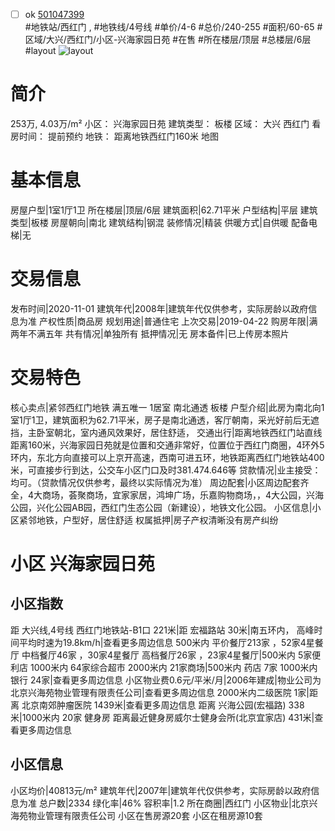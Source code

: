 - [ ] ok [501047399](https://bj.5i5j.com/ershoufang/501047399.html)  
 #地铁站/西红门 ,  #地铁线/4号线
#单价/4-6 #总价/240-255 #面积/60-65   #区域/大兴/西红门/小区-兴海家园日苑 #在售 #所在楼层/顶层 #总楼层/6层 #layout 
![layout](http://image2a.5i5j.com/bdir/layout/414cb18e2d5949d8966247613e8cb0d2.jpg_P5.jpg) 
# 简介 
 253万,  4.03万/m² 
小区： 兴海家园日苑
建筑类型： 板楼
区域： 大兴 西红门
看房时间： 提前预约
地铁： 距离地铁西红门160米 地图
# 基本信息 
 房屋户型|1室1厅1卫
所在楼层|顶层/6层
建筑面积|62.71平米
户型结构|平层
建筑类型|板楼
房屋朝向|南北
建筑结构|钢混
装修情况|精装
供暖方式|自供暖
配备电梯|无
# 交易信息 
 发布时间|2020-11-01
建筑年代|2008年|建筑年代仅供参考，实际房龄以政府信息为准
产权性质|商品房
规划用途|普通住宅
上次交易|2019-04-22
购房年限|满两年不满五年
共有情况|单独所有
抵押情况|无
房本备件|已上传房本照片
# 交易特色 
 核心卖点|紧邻西红门地铁  满五唯一  1居室 南北通透  板楼
户型介绍|此房为南北向1室1厅1卫，建筑面积为62.71平米，房子是南北通透，客厅朝南，采光好前后无遮挡，主卧室朝北，室内通风效果好，居住舒适，
交通出行|距离地铁西红门站直线距离160米，兴海家园日苑就是位置和交通非常好，位置位于西红门商圈，4环外5环内，东北方向直接可以上京开高速，西南可进五环，地铁距离西红门地铁站400米，可直接步行到达，公交车小区门口及时381.474.646等
贷款情况|业主接受：均可。（贷款情况仅供参考，最终以实际情况为准）
周边配套|小区周边配套齐全，4大商场，荟聚商场，宜家家居，鸿坤广场，乐嘉购物商场，，4大公园，兴海公园，兴化公园AB园，西红门生态公园（新建设），地铁文化公园。
小区信息|小区紧邻地铁，户型好，居住舒适
权属抵押|房子产权清晰没有房产纠纷
# 小区 兴海家园日苑
## 小区指数 
 距 大兴线,4号线 西红门地铁站-B1口 221米|距 宏福路站 30米|南五环内， 高峰时间平均时速为19.8km/h|查看更多周边信息
500米内 平价餐厅213家 ，52家4星餐厅
中档餐厅46家 ，30家4星餐厅
高档餐厅26家 ，23家4星餐厅|500米内 5家便利店
1000米内 64家综合超市
2000米内 21家商场|500米内 药店 7家
1000米内 银行 24家|查看更多周边信息
小区物业费0.6元/平米/月|2006年建成|物业公司为北京兴海苑物业管理有限责任公司|查看更多周边信息
2000米内二级医院 1家|距离 北京南郊肿瘤医院  1439米|查看更多周边信息
距离 兴海公园(宏福路) 338米|1000米内 20家 健身房
距离最近健身房威尔士健身会所(北京宜家店) 431米|查看更多周边信息
## 小区信息 
 小区均价|40813元/m²
建筑年代|2007年|建筑年代仅供参考，实际房龄以政府信息为准
总户数|2334
绿化率|46%
容积率|1.2
所在商圈|西红门
小区物业|北京兴海苑物业管理有限责任公司
小区在售房源20套
小区在租房源10套
